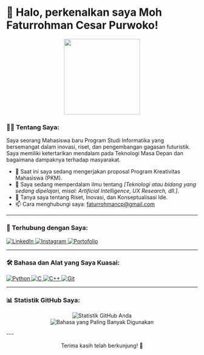 # 👋 Halo, perkenalkan saya Moh Faturrohman Cesar Purwoko!

<p align="center">
  <img src="https://media.giphy.com/media/v1.Y2lkPTc5MGI3NjExd2RjdjByd29uNXdleWx0cmQ3dWFpcnhycjJtN2V2bDdwdGt2Mnp0YiZlcD12MV9pbnRlcm5hbF9naWZfYnlfaWQmY3Q9Zw/bGgsc5hpueFgs/giphy.gif" width="200"/>
</p>

### 👨‍💻 Tentang Saya:
Saya seorang Mahasiswa baru Program Studi Informatika yang bersemangat dalam inovasi, riset, dan pengembangan gagasan futuristik. Saya memiliki ketertarikan mendalam pada Teknologi Masa Depan dan bagaimana dampaknya terhadap masyarakat.

- 🔭 Saat ini saya sedang mengerjakan proposal Program Kreativitas Mahasiswa (PKM).
- 🌱 Saya sedang memperdalam ilmu tentang *[Teknologi atau bidang yang sedang dipelajari, misal: Artificial Intelligence, UX Research, dll.]*.
- 💬 Tanya saya tentang Riset, Inovasi, dan Konseptualisasi Ide.
- 📫 Cara menghubungi saya: faturrohmancp@gmail.com 

---

### 🔗 Terhubung dengan Saya:
<p align="left">
  <a href="https://www.linkedin.com/in/[username-linkedin-anda]" target="_blank">
    <img src="https://img.shields.io/badge/LinkedIn-0077B5?style=for-the-badge&logo=linkedin&logoColor=white" alt="LinkedIn"/>
  </a>
  <a href="https://www.instagram.com/[username-instagram-anda]" target="_blank">
    <img src="https://img.shields.io/badge/Instagram-E4405F?style=for-the-badge&logo=instagram&logoColor=white" alt="Instagram"/>
  </a>
  <a href="https://[link-portofolio-anda].com" target="_blank">
    <img src="https://img.shields.io/badge/Portofolio-000000?style=for-the-badge&logo=briefcase&logoColor=white" alt="Portofolio"/>
  </a>
</p>

---

### 🛠 Bahasa dan Alat yang Saya Kuasai:
<p align="left">
  <a href="https://www.python.org" target="_blank" rel="noreferrer">
    <img src="https://img.shields.io/badge/Python-3776AB?style=for-the-badge&logo=python&logoColor=white" alt="Python"/>
  </a>
  <a href="https://en.wikipedia.org/wiki/C_(programming_language)" target="_blank" rel="noreferrer">
    <img src="https://img.shields.io/badge/C-A8B9CC?style=for-the-badge&logo=c&logoColor=black" alt="C"/>
  </a>
  <a href="https://isocpp.org/" target="_blank" rel="noreferrer">
    <img src="https://img.shields.io/badge/C%2B%2B-00599C?style=for-the-badge&logo=cplusplus&logoColor=white" alt="C++"/>
  </a>
  <a href="https://git-scm.com/" target="_blank" rel="noreferrer">
    <img src="https://img.shields.io/badge/GIT-E44C30?style=for-the-badge&logo=git&logoColor=white" alt="Git"/>
  </a>
</p>

---

### 📊 Statistik GitHub Saya:
<p align="center">
  <img align="center" src="https://github-readme-stats.vercel.app/api?username=[username-github-anda]&show_icons=true&theme=tokyonight&include_all_commits=true&count_private=true" alt="Statistik GitHub Anda"/>
  <br/>
  <img align="center" src="https://github-readme-stats.vercel.app/api/top-langs/?username=[username-github-anda]&layout=compact&theme=tokyonight" alt="Bahasa yang Paling Banyak Digunakan"/>
</p>
---

<p align="center">Terima kasih telah berkunjung! 🙏</p>
